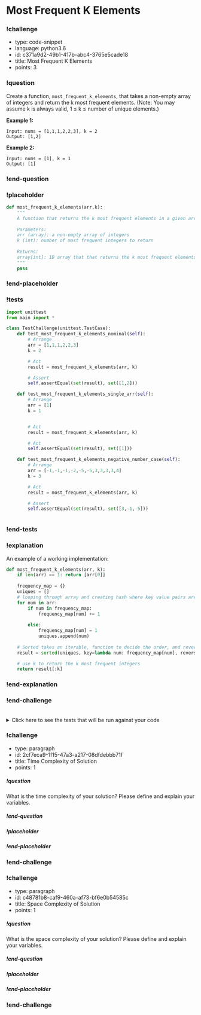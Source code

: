 # Most Frequent K Elements

<!-- prettier-ignore-start -->
### !challenge
* type: code-snippet
* language: python3.6
* id: c371a9d2-49b1-417b-abc4-3765e5cade18
* title: Most Frequent K Elements
* points: 3
### !question

Create a function, `most_frequent_k_elements`, that takes a non-empty array of integers and return the k most frequent elements. (Note: You may assume k is always valid, 1 ≤ k ≤ number of unique elements.)

**Example 1:**

```
Input: nums = [1,1,1,2,2,3], k = 2
Output: [1,2]
```

**Example 2:**
```
Input: nums = [1], k = 1
Output: [1]
```

### !end-question
### !placeholder

```python
def most_frequent_k_elements(arr,k):
    """
    A function that returns the k most frequent elements in a given array.
  
    Parameters:
    arr (array): a non-empty array of integers
    k (int): number of most frequent integers to return 
  
    Returns:
    array[int]: 1D array that that returns the k most frequent elements
    """
    pass
```
### !end-placeholder
### !tests
```python
import unittest
from main import *

class TestChallenge(unittest.TestCase):
    def test_most_frequent_k_elements_nominal(self):
        # Arrange
        arr = [1,1,1,2,2,3]
        k = 2

        # Act
        result = most_frequent_k_elements(arr, k)

        # Assert
        self.assertEqual(set(result), set([1,2]))

    def test_most_frequent_k_elements_single_arr(self):
        # Arrange
        arr = [1]
        k = 1 


        # Act
        result = most_frequent_k_elements(arr, k)

        # Act
        self.assertEqual(set(result), set([1]))

    def test_most_frequent_k_elements_negative_number_case(self):
        # Arrange
        arr = [-1,-1,-1,-2,-5,-5,3,3,3,3,4]
        k = 3

        # Act
        result = most_frequent_k_elements(arr, k)

        # Assert
        self.assertEqual(set(result), set([3,-1,-5]))



```
### !end-tests
### !explanation

An example of a working implementation:

```python
def most_frequent_k_elements(arr, k):
    if len(arr) == 1: return [arr[0]]
    
    frequency_map = {}
    uniques = []
    # looping through array and creating hash where key value pairs are unique integers and number of occurrences
    for num in arr:
        if num in frequency_map:
            frequency_map[num] += 1
            
        else:
            frequency_map[num] = 1
            uniques.append(num)
            
    # Sorted takes an iterable, function to decide the order, and reverse to decide descending/ascending
    result = sorted(uniques, key=lambda num: frequency_map[num], reverse=True)

    # use k to return the k most frequent integers
    return result[:k]
```
### !end-explanation

### !end-challenge
<!-- prettier-ignore-end -->

<br>
<details style="max-width: 700px; margin: auto;">
<summary>Click here to see the tests that will be run against your code</summary>

```py
    def test_most_frequent_k_elements_nominal():
        # Arrange
        arr = [1,1,1,2,2,3]
        k = 2

        # Act
        result = most_frequent_k_elements(arr, k)

        # Assert
        assert set(result) == set([1,2])

    def test_most_frequent_k_elements_single_arr():
        # Arrange
        arr = [1]
        k = 1 


        # Act
        result = most_frequent_k_elements(arr, k)

        # Act
        assert result == [1]

    def test_most_frequent_k_elements_negative_number_case():
        # Arrange
        arr = [-1,-1,-1,-2,-5,-5,3,3,3,3,4]
        k = 3

        # Act
        result = most_frequent_k_elements(arr, k)

        # Assert
        assert set(result) == set([3,-1,-5])
```
</details>

<!-- >>>>>>>>>>>>>>>>>>>>>> BEGIN CHALLENGE >>>>>>>>>>>>>>>>>>>>>> -->
<!-- Replace everything in square brackets [] and remove brackets  -->

### !challenge

* type: paragraph
* id: 2cf7eca9-1f15-47a3-a217-08dfdebbb71f
* title: Time Complexity of Solution
* points: 1

##### !question

What is the time complexity of your solution? Please define and explain your variables.

##### !end-question

##### !placeholder

##### !end-placeholder

### !end-challenge

<!-- ======================= END CHALLENGE ======================= -->

<!-- >>>>>>>>>>>>>>>>>>>>>> BEGIN CHALLENGE >>>>>>>>>>>>>>>>>>>>>> -->
<!-- Replace everything in square brackets [] and remove brackets  -->

### !challenge

* type: paragraph
* id: c48781b8-caf9-460a-af73-bf6e0b54585c
* title: Space Complexity of Solution
* points: 1 

##### !question

What is the space complexity of your solution? Please define and explain your variables.

##### !end-question

##### !placeholder

##### !end-placeholder

### !end-challenge

<!-- ======================= END CHALLENGE ======================= -->